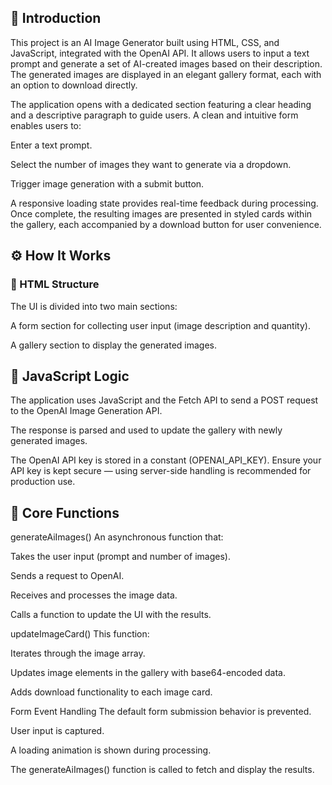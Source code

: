 ## 🧠 Introduction
This project is an AI Image Generator built using HTML, CSS, and JavaScript, integrated with the OpenAI API. It allows users to input a text prompt and generate a set of AI-created images based on their description. The generated images are displayed in an elegant gallery format, each with an option to download directly.

The application opens with a dedicated section featuring a clear heading and a descriptive paragraph to guide users. A clean and intuitive form enables users to:

Enter a text prompt.

Select the number of images they want to generate via a dropdown.

Trigger image generation with a submit button.

A responsive loading state provides real-time feedback during processing. Once complete, the resulting images are presented in styled cards within the gallery, each accompanied by a download button for user convenience.

## ⚙️ How It Works
### 🔧 HTML Structure
The UI is divided into two main sections:

 A form section for collecting user input (image description and quantity).

A gallery section to display the generated images.

## 🧠 JavaScript Logic
The application uses JavaScript and the Fetch API to send a POST request to the OpenAI Image Generation API.

The response is parsed and used to update the gallery with newly generated images.

The OpenAI API key is stored in a constant (OPENAI_API_KEY). Ensure your API key is kept secure — using server-side handling is recommended for production use.

## 🔁 Core Functions
generateAiImages()
An asynchronous function that:

Takes the user input (prompt and number of images).

Sends a request to OpenAI.

Receives and processes the image data.

Calls a function to update the UI with the results.

updateImageCard()
This function:

Iterates through the image array.

Updates image elements in the gallery with base64-encoded data.

Adds download functionality to each image card.

Form Event Handling
The default form submission behavior is prevented.

User input is captured.

A loading animation is shown during processing.

The generateAiImages() function is called to fetch and display the results.
